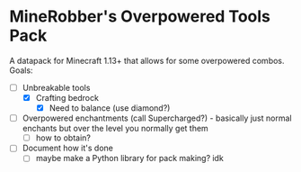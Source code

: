 # **M**ineRobber's **O**verpowered **T**ools **P**ack

A datapack for Minecraft 1.13+ that allows for some overpowered combos. Goals:

 - [ ] Unbreakable tools
    - [x] Crafting bedrock
      - [x] Need to balance (use diamond?)
 - [ ] Overpowered enchantments (call Supercharged?) - basically just normal enchants but over the level you normally get them
    - [ ] how to obtain?
 - [ ] Document how it's done
    - [ ] maybe make a Python library for pack making? idk
